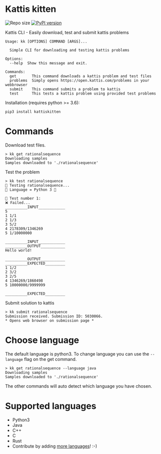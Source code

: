 # Kattis kitten

![Repo size](https://img.shields.io/github/repo-size/FelixDQ/kattis-kitten)
[![PyPI version](https://img.shields.io/pypi/v/kattiskitten)](https://pypi.org/project/kattiskitten/)

Kattis CLI - Easily download, test and submit kattis problems

```
Usage: kk [OPTIONS] COMMAND [ARGS]...

  Simple CLI for downloading and testing kattis problems

Options:
  --help  Show this message and exit.

Commands:
  get       This command downloads a kattis problem and test files
  problems  Simply opens https://open.kattis.com/problems in your webbrowser
  submit    This command submits a problem to kattis
  test      This tests a kattis problem using provided test problems
```

Installation (requires python >= 3.6):

```
pip3 install kattiskitten
```

# Commands

Download test files.

```
> kk get rationalsequence
Downloading samples
Samples downloaded to './rationalsequence'
```

Test the problem

```
> kk test rationalsequence
👷‍ Testing rationalsequence...
👷‍ Language = Python 3 🐍

🔎 Test number 1:
❌ Failed...
__________INPUT____________
5
1 1/1
2 1/3
3 5/2
4 2178309/1346269
5 1/10000000

__________INPUT____________
__________OUTPUT___________
Hello world!

__________OUTPUT___________
__________EXPECTED_________
1 1/2
2 3/2
3 2/5
4 1346269/1860498
5 10000000/9999999

__________EXPECTED_________
```

Submit solution to kattis

```
> kk submit rationalsequence
Submission received. Submission ID: 5030066.
* Opens web browser on submission page *
```

# Choose language

The default language is python3. To change language you can use the `--language` flag on the get command.

```
> kk get rationalsequence --language java
Downloading samples
Samples downloaded to './rationalsequence'
```

The other commands will auto detect which language you have chosen.

# Supported languages

- Python3
- Java
- C++
- C
- Rust
- Contribute by adding [more languages](https://github.com/FelixDQ/kattis-kitten/tree/master/kattiskitten/languages)! :-)
